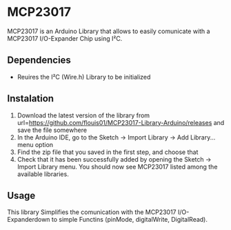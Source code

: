 # MCP23017

MCP23017 is an Arduino Library that allows to easily comunicate with a MCP23017 I/O-Expander Chip using I²C.

## Dependencies

- Reuires the I²C (Wire.h) Library to be initialized

## Instalation 
1. Download the latest version of the library from url=https://github.com/flouis01/MCP23017-Library-Arduino/releases and save the file somewhere
1. In the Arduino IDE, go to the Sketch -> Import Library -> Add Library... menu option
1. Find the zip file that you saved in the first step, and choose that
1. Check that it has been successfully added by opening the Sketch -> Import Library menu.  You should now see MCP23017 listed among the available libraries.

## Usage
This library Simplifies the comunication with the MCP23017 I/O-Expanderdown to simple Functins (pinMode, digitalWrite, DigitalRead). 
